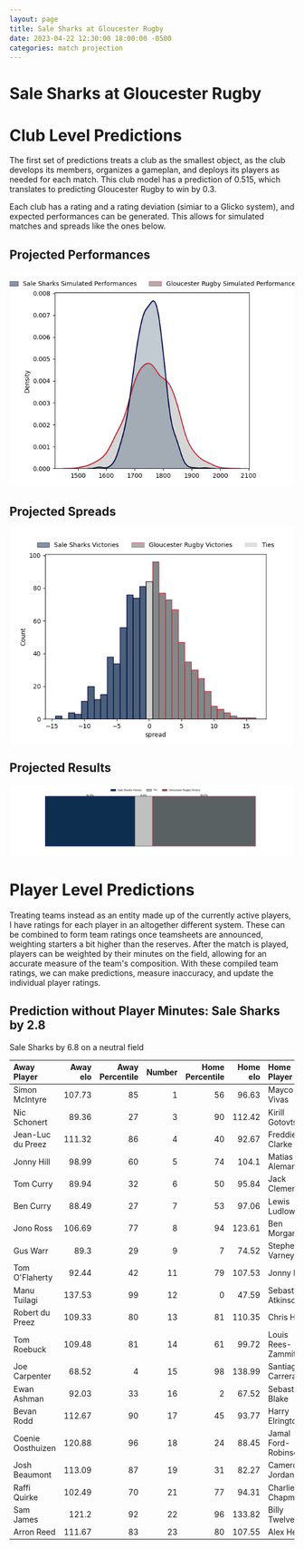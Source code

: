 ```yaml
---  
layout: page  
title: Sale Sharks at Gloucester Rugby  
date: 2023-04-22 12:30:00 18:00:00 -0500  
categories: match projection  
---
```

# Sale Sharks at Gloucester Rugby

# Club Level Predictions


The first set of predictions treats a club as the smallest object, as the club develops its members, organizes a gameplan, and deploys its players as needed for each match. This club model has a prediction of 0.515, which translates to predicting Gloucester Rugby to win by 0.3.

Each club has a rating and a rating deviation (simiar to a Glicko system), and expected performances can be generated. This allows for simulated matches and spreads like the ones below.
## Projected Performances


![Projected Performances](plots/performances_2023-04-22-GloucesterRugby-SaleSharks.png)
## Projected Spreads


![Projected Spreads](plots/spreads_2023-04-22-GloucesterRugby-SaleSharks.png)
## Projected Results


![Projected Results](plots/resultbar_2023-04-22-GloucesterRugby-SaleSharks.png)
# Player Level Predictions


Treating teams instead as an entity made up of the currently active players, I have ratings for each player in an altogether different system. These can be combined to form team ratings once teamsheets are announced, weighting starters a bit higher than the reserves. After the match is played, players can be weighted by their minutes on the field, allowing for an accurate measure of the team's composition. With these compiled team ratings, we can make predictions, measure inaccuracy, and update the individual player ratings.
## Prediction without Player Minutes: Sale Sharks by 2.8


Sale Sharks by 6.8 on a neutral field



| Away Player       |   Away elo |   Away Percentile |   Number |   Home Percentile |   Home elo | Home Player         |
|:------------------|-----------:|------------------:|---------:|------------------:|-----------:|:--------------------|
| Simon McIntyre    |     107.73 |                85 |        1 |                56 |      96.63 | Mayco Vivas         |
| Nic Schonert      |      89.36 |                27 |        3 |                90 |     112.42 | Kirill Gotovtsev    |
| Jean-Luc du Preez |     111.32 |                86 |        4 |                40 |      92.67 | Freddie Clarke      |
| Jonny Hill        |      98.99 |                60 |        5 |                74 |     104.1  | Matias Alemanno     |
| Tom Curry         |      89.94 |                32 |        6 |                50 |      95.84 | Jack Clement        |
| Ben Curry         |      88.49 |                27 |        7 |                53 |      97.06 | Lewis Ludlow        |
| Jono Ross         |     106.69 |                77 |        8 |                94 |     123.61 | Ben Morgan          |
| Gus Warr          |      89.3  |                29 |        9 |                 7 |      74.52 | Stephen Varney      |
| Tom O'Flaherty    |      92.44 |                42 |       11 |                79 |     107.53 | Jonny May           |
| Manu Tuilagi      |     137.53 |                99 |       12 |                 0 |      47.59 | Sebastien Atkinson  |
| Robert du Preez   |     109.33 |                80 |       13 |                81 |     110.35 | Chris Harris        |
| Tom Roebuck       |     109.48 |                81 |       14 |                61 |      99.72 | Louis Rees-Zammit   |
| Joe Carpenter     |      68.52 |                 4 |       15 |                98 |     138.99 | Santiago Carreras   |
| Ewan Ashman       |      92.03 |                33 |       16 |                 2 |      67.52 | Sebastian Blake     |
| Bevan Rodd        |     112.67 |                90 |       17 |                45 |      93.77 | Harry Elrington     |
| Coenie Oosthuizen |     120.88 |                96 |       18 |                24 |      88.45 | Jamal Ford-Robinson |
| Josh Beaumont     |     113.09 |                87 |       19 |                31 |      82.27 | Cameron Jordan      |
| Raffi Quirke      |     102.49 |                70 |       21 |                77 |      94.31 | Charlie Chapman     |
| Sam James         |     121.2  |                92 |       22 |                96 |     133.82 | Billy Twelvetrees   |
| Arron Reed        |     111.67 |                83 |       23 |                80 |     107.55 | Alex Hearle         |

